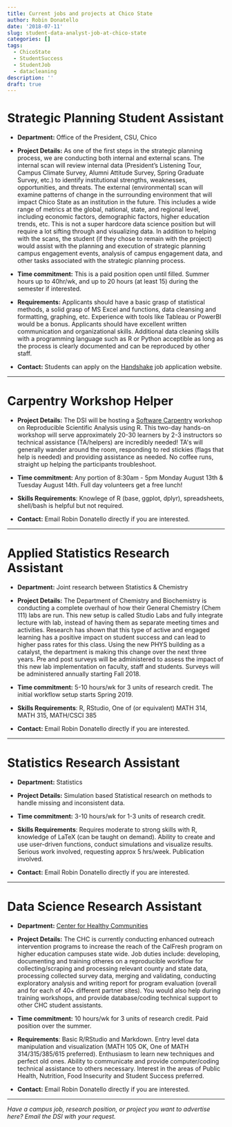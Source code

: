 ```yaml
---
title: Current jobs and projects at Chico State
author: Robin Donatello
date: '2018-07-11'
slug: student-data-analyst-job-at-chico-state
categories: []
tags:
  - ChicoState
  - StudentSuccess
  - StudentJob
  - datacleaning
description: ''
draft: true
---
```


# Strategic Planning Student Assistant

* **Department:**  Office of the President, CSU, Chico

* **Project Details:** As one of the first steps in the strategic planning process, we are conducting both internal and external scans. The internal scan will review internal data (President’s Listening Tour, Campus Climate Survey, Alumni Attitude Survey, Spring Graduate Survey, etc.) to identify institutional strengths, weaknesses, opportunities, and threats. The external (environmental) scan will examine patterns of change in the surrounding environment that will impact Chico State as an institution in the future. This includes a wide range of metrics at the global, national, state, and regional level, including economic factors, demographic factors, higher education trends, etc.
This is not a super hardcore data science position but will require a lot sifting through and visualizing data.
In addition to helping with the scans, the student (if they chose to remain with the project) would assist with the planning and execution of strategic planning campus engagement events, analysis of campus engagement data, and other tasks associated with the strategic planning process.

* **Time commitment:** This is a paid position open until filled. Summer hours up to 40hr/wk, and up to 20 hours (at least 15) during the semester if interested.

* **Requirements:** Applicants should have a basic grasp of statistical methods, a solid grasp of MS Excel and functions, data cleansing and formatting, graphing, etc. Experience with tools like Tableau or PowerBI would be a bonus. Applicants should have excellent written communication and organizational skills. Additional data cleaning skills with a programming language such as R or Python acceptible as long as the process is clearly documented and can be reproduced by other staff. 

* **Contact:** Students can apply on the [Handshake](https://app.joinhandshake.com/) job application website. 

----

# Carpentry Workshop Helper

* **Project Details:** The DSI will be hosting a [Software Carpentry](https://software-carpentry.org/) workshop on Reproducible Scientific Analysis using R. This two-day hands-on workshop will serve approximately 20-30 learners by 2-3 instructors so technical assistance (TA/helpers) are incredibly needed! TA's will generally wander around the room, responding to red stickies (flags that help is needed) and providing assistance as needed. No coffee runs, straight up helping the participants troubleshoot. 

* **Time commitment:** Any portion of 8:30am - 5pm Monday August 13th & Tuesday August 14th. Full day volunteers get a free lunch!

* **Skills Requirements**: Knowlege of R (base, ggplot, dplyr), spreadsheets, shell/bash is helpful but not required. 

* **Contact:** Email Robin Donatello directly if you are interested. 

----

# Applied Statistics Research Assistant

* **Department:**  Joint research between Statistics & Chemistry

* **Project Details:** The Department of Chemistry and Biochemistry is conducting a complete overhaul of how their General Chemistry (Chem 111) labs are run. This new setup is called Studio Labs and fully integrate lecture with lab, instead of having them as separate meeting times and activities. Research has shown that this type of active and engaged learning has a positive impact on student success and can lead to higher pass rates for this class. Using the new PHYS building as a catalyst, the department is making this change over the next three years. Pre and post surveys will be administered to assess the impact of this new lab implementation on faculty, staff and students. Surveys will be administered annually starting Fall 2018.

* **Time commitment:** 5-10 hours/wk for 3 units of research credit. The initial workflow setup starts Spring 2019.

* **Skills Requirements**: R, RStudio, One of (or equivalent) MATH 314, MATH 315, MATH/CSCI 385

* **Contact:** Email Robin Donatello directly if you are interested. 

----

# Statistics Research Assistant

* **Department:**  Statistics

* **Project Details:** Simulation based Statistical research on methods to handle missing and inconsistent data. 

* **Time commitment:** 3-10 hours/wk for 1-3 units of research credit. 

* **Skills Requirements**: Requires moderate to strong skills with R, knowledge of LaTeX (can be taught on demand). Ability to create and use user-driven functions, conduct simulations and visualize results. Serious work involved, requesting approx 5 hrs/week. Publication involved.  
* **Contact:** Email Robin Donatello directly if you are interested. 

----

# Data Science Research Assistant

* **Department:** [Center for Healthy Communities](http://www.csuchico.edu/chc/)

* **Project Details:** The CHC is currently conducting enhanced outreach intervention programs to increase the reach of the CalFresh program on higher education campuses state wide. Job duties include: developing, documenting and training otheres on a reproducible workflow for collecting/scraping and processing relevant county and state data, processing collected survey data, merging and validating, conducting exploratory analysis and writing report for program evaluation (overall and for each of 40+ different partner sites). You would also help during training workshops, and provide database/coding technical support to other CHC student assistants. 

* **Time commitment:** 10 hours/wk for 3 units of research credit. Paid position over the summer. 

* **Requirements**: Basic R/RStudio and Markdown. Entry level data manipulation and visualization (MATH 105 OK, One of MATH 314/315/385/615 preferred). Enthusiasm to learn new techniques and perfect old ones. Ability to communicate and provide computer/coding technical assistance to others necessary.  Interest in the areas of Public Health, Nutrition, Food Insecurity and Student Success preferred. 

* **Contact:** Email Robin Donatello directly if you are interested. 

----

_Have a campus job, research position, or project you want to advertise here? Email the DSI with your request._

